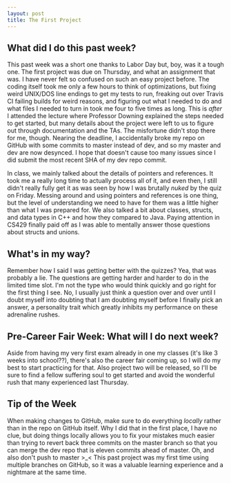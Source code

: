 ```yaml
---
layout: post
title: The First Project
---
```


## What did I do this past week?
This past week was a short one thanks to Labor Day but, boy, was it a tough one. The first project was due on Thursday, and what an assignment that was. I have never felt so confused on such an easy project before. The coding itself took me only a few hours to think of optimizations, but fixing weird UNIX/DOS line endings to get my tests to run, freaking out over Travis CI failing builds for weird reasons, and figuring out what I needed to do and what files I needed to turn in took me four to five times as long. This is *after* I attended the lecture where Professor Downing explained the steps needed to get started, but many details about the project were left to us to figure out through documentation and the TAs. The misfortune didn't stop there for me, though. Nearing the deadline, I accidentally broke my repo on GitHub with some commits to master instead of dev, and so my master and dev are now desynced. I hope that doesn't cause too many issues since I did submit the most recent SHA of my dev repo commit.

In class, we mainly talked about the details of pointers and references. It took me a really long time to actually process all of it, and even then, I still didn't really fully get it as was seen by how I was brutally *nuked* by the quiz on Friday. Messing around and using pointers and references is one thing, but the level of understanding we need to have for them was a little higher than what I was prepared for. We also talked a bit about classes, structs, and data types in C++ and how they compared to Java. Paying attention in CS429 finally paid off as I was able to mentally answer those questions about structs and unions.

## What's in my way?
Remember how I said I was getting better with the quizzes? Yea, that was probably a lie. The questions are getting harder and harder to do in the limited time slot. I'm not the type who would think quickly and go right for the first thing I see. No, I usually just think a question over and over until I doubt myself into doubting that I am doubting myself before I finally pick an answer, a personality trait which greatly inhibits my performance on these adrenaline rushes.

## Pre-Career Fair Week: What will I do next week?
Aside from having my very first exam already in one my classes (it's like 3 weeks into school??), there's also the career fair coming up, so I will do my best to start practicing for that. Also project two will be released, so I'll be sure to find a fellow suffering soul to get started and avoid the wonderful rush that many experienced last Thursday.

## Tip of the Week
When making changes to GitHub, make sure to do everything *locally* rather than in the repo on GitHub itself. Why I did that in the first place, I have no clue, but doing things locally allows you to fix your mistakes much easier than trying to revert back three commits on the master branch so that you can merge the dev repo that is eleven commits ahead of master. Oh, and also don't push to master >_< This past project was my first time using multiple branches on GitHub, so it was a valuable learning experience and a nightmare at the same time.
